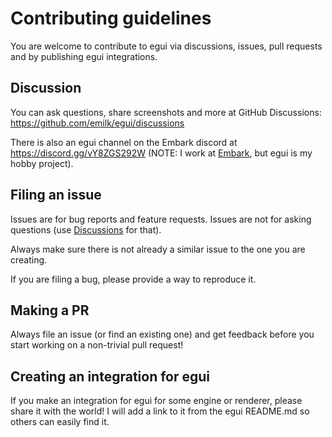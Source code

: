 # Contributing guidelines

You are welcome to contribute to egui via discussions, issues, pull requests and by publishing egui integrations.

## Discussion

You can ask questions, share screenshots and more at GitHub Discussions: https://github.com/emilk/egui/discussions

There is also an egui channel on the Embark discord at <https://discord.gg/vY8ZGS292W> (NOTE: I work at [Embark](https://www.embark-studios.com/), but egui is my hobby project).

## Filing an issue

Issues are for bug reports and feature requests. Issues are not for asking questions (use [Discussions](https://github.com/emilk/egui/discussions) for that).

Always make sure there is not already a similar issue to the one you are creating.

If you are filing a bug, please provide a way to reproduce it.

## Making a PR

Always file an issue (or find an existing one) and get feedback before you start working on a non-trivial pull request!

## Creating an integration for egui

If you make an integration for egui for some engine or renderer, please share it with the world!
I will add a link to it from the egui README.md so others can easily find it.
